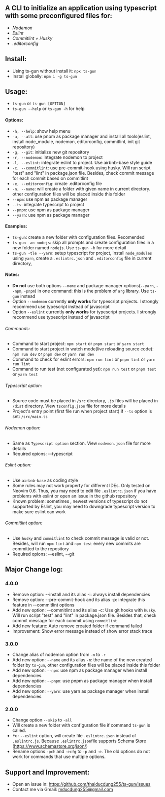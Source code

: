 ## A CLI to initialize an application using typescript with some preconfigured files for:

* *Nodemon*
* *Eslint*
* *Commitlint + Husky*
* *.editorconfig*

## Install:

* Using ts-gun without install it: `npx ts-gun`
* Install globally: `npm i -g ts-gun`

## Usage:

* `ts-gun` or `ts-gun [OPTION]`
* `ts-gun --help` or `ts-gun -h` for help

#### Options:
* `-h, --help`: show help menu
* `-a, --all`: use pnpm as package manager and install all tools(eslint, install node_module, nodemon, editorconfig, commitlint, init git repository)
* `-g, --git`: initialize new git repository
* `-r, --nodemon`: integrate nodemon to project
* `-l, --eslint`: integrate eslint to project. Use airbnb-base style guide
* `-c, --commitlint`: use pre-commit-hook using husky. Will run script "test" and "lint" in package.json file. Besides, check commit message for each commit based on commitlint
* `-e, --editorconfig`: create .editorconfig file
* `-n, --name`: will create a folder with given name in current directory. other configuration files will be placed inside this folder
* `--npm`: use npm as package manager
* `--ts`: integrate typescript to project
* `--pnpm`: use npm as package manager
* `--yarn`: use npm as package manager

#### Examples:
* `ts-gun`: create a new folder with configuration files. Recomended
* `ts-gun -an nodejs`: skip all prompts and create configuration files in a new folder named `nodejs`. Use `ts-gun -h` for more detail
* `ts-gun -tle --yarn`: setup typescript for project, install `node_modules` using `yarn`, create a `.eslintrc.json` and `.editorconfig` file in current directory,

#### Notes:
* **Do not** use both options `--name` and package manager options(`--yarn`, `--npm`, `-pnpm`) in one command: this is the problem of `arg` library. Use `ts-gun` instead
* Option `--nodemon` currently **only works** for typescript projects. I strongly recommend use typescript instead of javascript
* Option `--eslint` currently **only works** for typescript projects. I strongly recommend use typescript instead of javascript

###### Commands:
* Command to start project: `npm start` or `pnpm start` or `yarn start`
* Command to start project in watch mode(live reloading source code): `npm run dev` or `pnpm dev` or `yarn run dev`
* Command to check for eslint errors: `npm run lint` or `pnpm lint` or `yarn run lint`
* Command to run test (not configurated yet): `npm run test` or `pnpm test` or `yarn test`

###### Typescript option:
* Source code must be placed in `/src` directory, `.js` files will be placed in `/dist` directory. View `tsconfig.json` file for more details
* Project's entry point (first file run when project start) if `--ts` option is set: `/src/main.ts`

###### Nodemon option:
* Same as `Typescript option` section. View `nodemon.json` file for more details
* Required opions: --typescript

###### Eslint option:
* Use `airbnb-base` as coding style
* Some rules may not work property for different IDEs. Only tested on Neovim 0.6. Thus, you may need to edit file `.eslintrc.json` if you have problems with eslint or open an issue in the github repository
* Known problem: sometimes , newest versions of typescript do not supported by Eslint, you may need to downgrade typescript version to make sure eslint can work

###### Commitlint option:
* Use `husky` and `commitlint` to check commit message is valid or not. Besides, will run `npm lint` and `npm test` every new commits are committed to the repository
* Required opions: --eslint, --git

## Major Change log:
### 4.0.0
* Remove option: --install and its alias -i: always install dependencies
* Remove option: --pre-commit-hook and its alias -p: integrate this feature in --commitlint options
* Add new option: --commitlint and its alias -c: Use git hooks with `husky`. Will run script "test" and "lint" in package.json file. Besides that, check commit message for each commit using `commitlint`
* Add new feature: Auto remove created folder if command failed
* Improvement: Show error message instead of show error stack trace

### 3.0.0
* Change alias of nodemon option from `-n` to `-r`
* Add new option: `--name` and its alias `-n`: the name of the new created folder by `ts-gun`, other configuration files will be placed inside this folder
* Add new option: `--npm`: use npm as package manager when install dependencies
* Add new option: `--pnpm`: use pnpm as package manager when install dependencies
* Add new option: `--yarn`: use yarn as package manager when install dependencies

### 2.0.0
* Change option `--skip` to `-all`
* Will create a new folder with configuration file if command `ts-gun` is called.
* For `--eslint` option, will create file `.eslintrc.json` instead of `.eslintrc.js`. Because `.eslintrc.json`file supports Schema Store (https://www.schemastore.org/json/)
* Rename options `-pch` and `-ecfg` to `-p` and `-e`. The old options do not work for commands that use multiple options.

## Support and Improvement:
* Open an issue in: https://github.com/thaiducdung255/ts-gun/issues
* Contact me via Gmail: mducdung255@gmail.com
